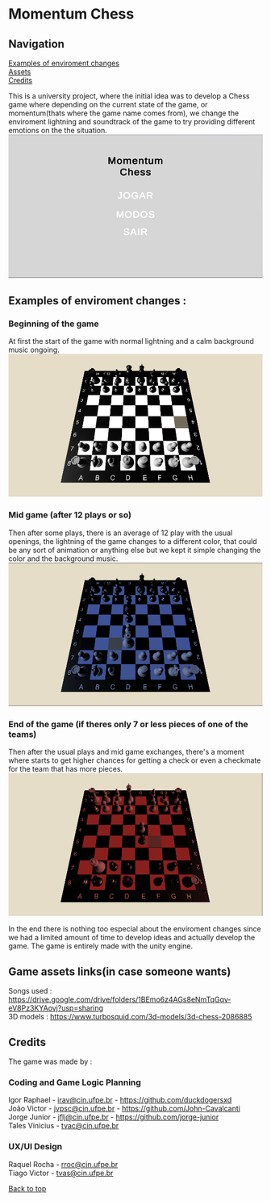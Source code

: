 # Momentum Chess 

## Navigation

[Examples of enviroment changes](#examples-of-enviroment-changes-)<br>
[Assets](#game-assets-linksin-case-someone-wants)<br>
[Credits](#credits)

This is a university project, where the initial idea was to develop a Chess game where depending on the current state of the game, or momentum(thats where the game name comes from), we change the enviroment lightning and soundtrack of the game to try providing different emotions on the the situation.
![imagem do menu do jogo](imgsRdm/MenuJogo.png)

## Examples of enviroment changes :

### Beginning of the game
At first the start of the game with normal lightning and a calm background music ongoing.
![image of beginning of the game](imgsRdm/inicioJogordm.png)

### Mid game (after 12 plays or so)
Then after some plays, there is an average of 12 play with the usual openings, the lightning of the game changes to a different color, that could be any sort of animation or anything else but we kept it simple changing the color and the background music.
![image of the mid game](imgsRdm/MeioDojogordm.png)

### End of the game (if theres only 7 or less pieces of one of the teams)
Then after the usual plays and mid game exchanges, there's a moment where starts to get higher chances for getting a check or even a checkmate for the team that has more pieces.
![image of the end game](imgsRdm/fimdejogordm.png)

In the end there is nothing too especial about the enviroment changes since we had a limited amount of time to develop ideas and actually develop the game.
The game is entirely made with the unity engine.

## Game assets links(in case someone wants)

Songs used : https://drive.google.com/drive/folders/1BEmo6z4AGs8eNmTqGqv-eV8Pz3KYAovj?usp=sharing <br>
3D models : https://www.turbosquid.com/3d-models/3d-chess-2086885 <br>

## Credits 
The game was made by :

### Coding and Game Logic Planning 
Igor Raphael - irav@cin.ufpe.br - https://github.com/duckdogersxd <br>
João Victor - jvpsc@cin.ufpe.br - https://github.com/John-Cavalcanti<br>
Jorge Junior -  jflj@cin.ufpe.br - https://github.com/jorge-junior<br>
Tales Vinicius - tvac@cin.ufpe.br <br>

### UX/UI Design
Raquel Rocha - rroc@cin.ufpe.br <br>
Tiago Victor - tvas@cin.ufpe.br <br>

[Back to top](#momentum-chess)
